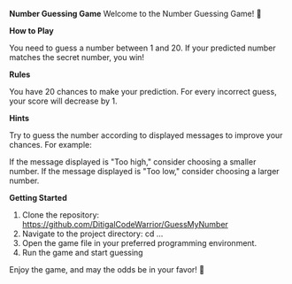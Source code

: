 **Number Guessing Game**
Welcome to the Number Guessing Game! 🎉

**How to Play**

You need to guess a number between 1 and 20.
If your predicted number matches the secret number, you win! 

**Rules**

You have 20 chances to make your prediction.
For every incorrect guess, your score will decrease by 1.

**Hints**

Try to guess the number according to displayed messages to improve your chances.
For example:

If the message displayed is "Too high," consider choosing a smaller number.
If the message displayed is "Too low," consider choosing a larger number.

**Getting Started**

1. Clone the repository: https://github.com/DitigalCodeWarrior/GuessMyNumber
2. Navigate to the project directory: cd ...
3. Open the game file in your preferred programming environment.
4. Run the game and start guessing

Enjoy the game, and may the odds be in your favor! 🚀
